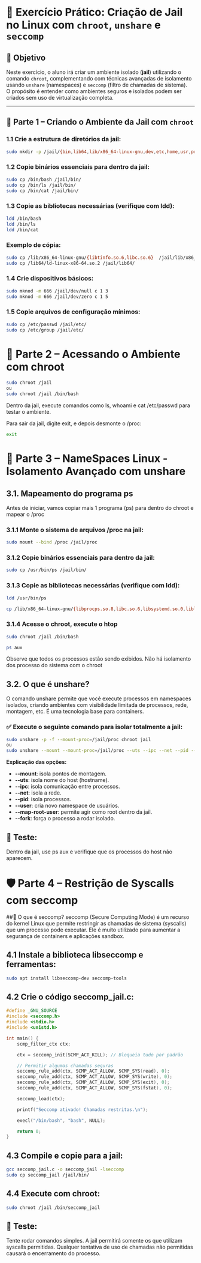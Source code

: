 # 🧪 Exercício Prático: Criação de Jail no Linux com `chroot`, `unshare` e `seccomp`

## 📘 Objetivo

Neste exercício, o aluno irá criar um ambiente isolado (**jail**) utilizando o comando `chroot`, complementando com técnicas avançadas de isolamento usando `unshare` (namespaces) e `seccomp` (filtro de chamadas de sistema).  
O propósito é entender como ambientes seguros e isolados podem ser criados sem uso de virtualização completa.

---

## 🧱 Parte 1 – Criando o Ambiente da Jail com `chroot`

### 1.1 Crie a estrutura de diretórios da jail:

```bash
sudo mkdir -p /jail/{bin,lib64,lib/x86_64-linux-gnu,dev,etc,home,usr,proc}
```


### 1.2 Copie binários essenciais para dentro da jail:

```bash
sudo cp /bin/bash /jail/bin/
sudo cp /bin/ls /jail/bin/
sudo cp /bin/cat /jail/bin/
```

### 1.3 Copie as bibliotecas necessárias (verifique com ldd):

```bash
ldd /bin/bash
ldd /bin/ls
ldd /bin/cat
```

### Exemplo de cópia:
```bash
sudo cp /lib/x86_64-linux-gnu/{libtinfo.so.6,libc.so.6}  /jail/lib/x86_64-linux-gnu/
sudo cp /lib64/ld-linux-x86-64.so.2 /jail/lib64/
```


### 1.4 Crie dispositivos básicos:

```bash
sudo mknod -m 666 /jail/dev/null c 1 3
sudo mknod -m 666 /jail/dev/zero c 1 5
```
### 1.5 Copie arquivos de configuração mínimos:

```bash
sudo cp /etc/passwd /jail/etc/
sudo cp /etc/group /jail/etc/
```


# 🚪 Parte 2 – Acessando o Ambiente com chroot
```bash
sudo chroot /jail
ou
sudo chroot /jail /bin/bash
```
Dentro da jail, execute comandos como ls, whoami e cat /etc/passwd para testar o ambiente.

Para sair da jail, digite exit, e depois desmonte o /proc:
```bash
exit
```

# 🔐 Parte 3 – NameSpaces Linux - Isolamento Avançado com unshare

## 3.1. Mapeamento do programa ps

Antes de iniciar, vamos copiar mais 1 programa (ps) para dentro do chroot e mapear o /proc 

### 3.1.1 Monte o sistema de arquivos /proc na jail:
```bash
sudo mount --bind /proc /jail/proc
```
### 3.1.2 Copie binários essenciais para dentro da jail:

```bash
sudo cp /usr/bin/ps /jail/bin/
```
### 3.1.3 Copie as bibliotecas necessárias (verifique com ldd):

```bash
ldd /usr/bin/ps

cp /lib/x86_64-linux-gnu/{libprocps.so.8,libc.so.6,libsystemd.so.0,liblzma.so.5,libzstd.so.1,liblz4.so.1,libcap.so.2,libgcrypt.so.20,libgpg-error.so.0} /jail/lib/x86_64-linux-gnu/
```

### 3.1.4 Acesse o chroot, execute o htop
```bash
sudo chroot /jail /bin/bash

ps aux
```
Observe que todos os processos estão sendo exibidos. Não há isolamento dos processo do sistema com o chroot


## 3.2. O que é unshare?
O comando unshare permite que você execute processos em namespaces isolados, criando ambientes com visibilidade limitada de processos, rede, montagem, etc. É uma tecnologia base para containers.


### ✅ Execute o seguinte comando para isolar totalmente a jail:
```bash
sudo unshare -p -f --mount-proc=/jail/proc chroot jail
ou
sudo unshare --mount --mount-proc=/jail/proc --uts --ipc --net --pid --fork --user --map-root-user chroot /jail /bin/bash
```
**Explicação das opções:**

- **--mount**: isola pontos de montagem.
- **--uts**: isola nome do host (hostname).
- **--ipc**: isola comunicação entre processos.
- **--net**: isola a rede.
- **--pid**: isola processos.
- **--user**: cria novo namespace de usuários.
- **--map-root-user**: permite agir como root dentro da jail.
- **--fork**: força o processo a rodar isolado.

## 🧠 Teste: 
Dentro da jail, use ps aux e verifique que os processos do host não aparecem.

# 🛡️ Parte 4 – Restrição de Syscalls com seccomp
##📘 O que é seccomp?
seccomp (Secure Computing Mode) é um recurso do kernel Linux que permite restringir as chamadas de sistema (syscalls) que um processo pode executar. Ele é muito utilizado para aumentar a segurança de containers e aplicações sandbox.

## 4.1 Instale a biblioteca libseccomp e ferramentas:
```bash
sudo apt install libseccomp-dev seccomp-tools
```
## 4.2 Crie o código seccomp_jail.c:
```C
#define _GNU_SOURCE
#include <seccomp.h>
#include <stdio.h>
#include <unistd.h>

int main() {
    scmp_filter_ctx ctx;

    ctx = seccomp_init(SCMP_ACT_KILL); // Bloqueia tudo por padrão

    // Permitir algumas chamadas seguras
    seccomp_rule_add(ctx, SCMP_ACT_ALLOW, SCMP_SYS(read), 0);
    seccomp_rule_add(ctx, SCMP_ACT_ALLOW, SCMP_SYS(write), 0);
    seccomp_rule_add(ctx, SCMP_ACT_ALLOW, SCMP_SYS(exit), 0);
    seccomp_rule_add(ctx, SCMP_ACT_ALLOW, SCMP_SYS(fstat), 0);

    seccomp_load(ctx);

    printf("Seccomp ativado! Chamadas restritas.\n");

    execl("/bin/bash", "bash", NULL);

    return 0;
}
```
## 4.3 Compile e copie para a jail:
```bash
gcc seccomp_jail.c -o seccomp_jail -lseccomp
sudo cp seccomp_jail /jail/bin/
```
## 4.4 Execute com chroot:
```bash
sudo chroot /jail /bin/seccomp_jail
```
## 🧠 Teste: 
Tente rodar comandos simples. A jail permitirá somente os que utilizam syscalls permitidas. Qualquer tentativa de uso de chamadas não permitidas causará o encerramento do processo.